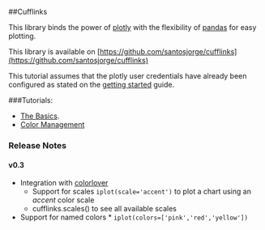 ##Cufflinks

This library binds the power of [plotly](http://www.plot.ly) with the flexibility of [pandas](http://pandas.pydata.org/) for easy plotting.

This library is available on [https://github.com/santosjorge/cufflinks](https://github.com/santosjorge/cufflinks)

This tutorial assumes that the plotly user credentials have already been configured as stated on the [getting started](https://plot.ly/python/getting-started/) guide.

###Tutorials:
* [The Basics](http://nbviewer.ipython.org/gist/santosjorge/cfaaf43b40db19d6127a).
* [Color Management](http://nbviewer.ipython.org/gist/santosjorge/00ca17b121fa2463e18b)


### Release Notes

#### v0.3

* Integration with [colorlover](https://github.com/jackparmer/colorlover/)
	* Support for scales `iplot(scale='accent')` to plot a chart using an *accent* color scale
	* cufflinks.scales() to see all available scales
* Support for named colors
		* `iplot(colors=['pink','red','yellow'])`

